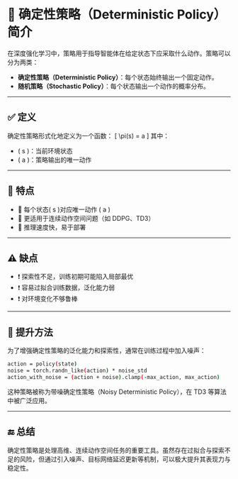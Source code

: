 # 🎯 确定性策略（Deterministic Policy）简介

在深度强化学习中，策略用于指导智能体在给定状态下应采取什么动作。策略可以分为两类：

- **确定性策略（Deterministic Policy）**：每个状态始终输出一个固定动作。
- **随机策略（Stochastic Policy）**：每个状态输出一个动作的概率分布。

---

## ✅ 定义

确定性策略形式化地定义为一个函数：
\[
\pi(s) = a
\]
其中：
- \( s \)：当前环境状态
- \( a \)：策略输出的唯一动作

---

## 📌 特点
- 🔹 每个状态\( s \)对应唯一动作 \( a \)  
- 🔹 更适用于连续动作空间问题（如 DDPG、TD3）  
- 🔹 推理速度快，易于部署

---

## ⚠️ 缺点
- ❗ 探索性不足，训练初期可能陷入局部最优  
- ❗ 容易过拟合训练数据，泛化能力弱   
- ❗ 对环境变化不够鲁棒
---

## 🚀 提升方法

为了增强确定性策略的泛化能力和探索性，通常在训练过程中加入噪声：
```bash
action = policy(state)
noise = torch.randn_like(action) * noise_std
action_with_noise = (action + noise).clamp(-max_action, max_action)
```

这种策略被称为带噪确定性策略（Noisy Deterministic Policy），在 TD3 等算法中被广泛应用。

---

## 🔚 总结
确定性策略是处理高维、连续动作空间任务的重要工具。虽然存在过拟合与探索不足的风险，但通过引入噪声、目标网络延迟更新等机制，可以极大提升其表现力与稳定性。


